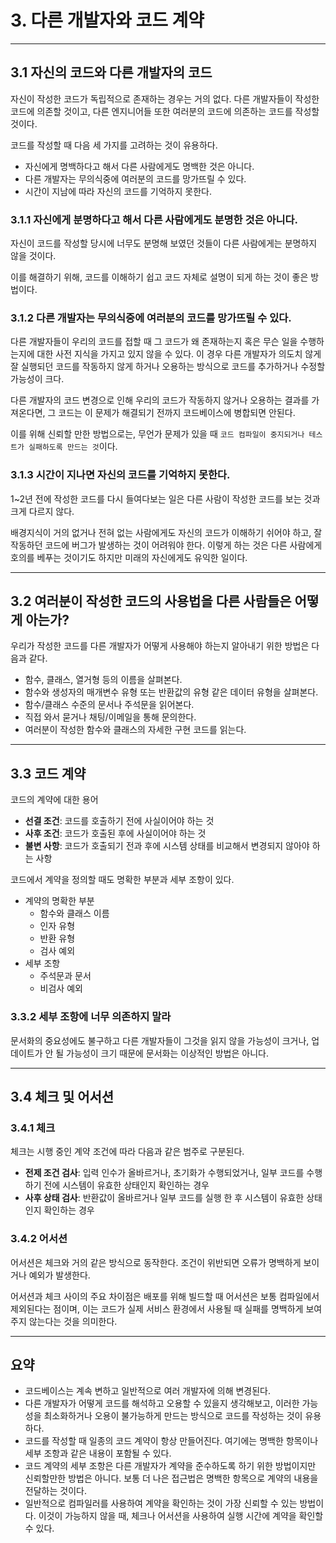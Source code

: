 # 3. 다른 개발자와 코드 계약

---

## 3.1 자신의 코드와 다른 개발자의 코드
자신이 작성한 코드가 독립적으로 존재하는 경우는 거의 없다. 
다른 개발자들이 작성한 코드에 의존할 것이고, 다른 엔지니어들 또한 여러분의 코드에 의존하는 코드를 작성할 것이다.

코드를 작성할 때 다음 세 가지를 고려하는 것이 유용하다.
- 자신에게 명백하다고 해서 다른 사람에게도 명백한 것은 아니다.
- 다른 개발자는 무의식중에 여러분의 코드를 망가뜨릴 수 있다.
- 시간이 지남에 따라 자신의 코드를 기억하지 못한다.

### 3.1.1 자신에게 분명하다고 해서 다른 사람에게도 분명한 것은 아니다.
자신이 코드를 작성할 당시에 너무도 분명해 보였던 것들이 다른 사람에게는 분명하지 않을 것이다.

이를 해결하기 위해, 코드를 이해하기 쉽고 코드 자체로 설명이 되게 하는 것이 좋은 방법이다.

### 3.1.2 다른 개발자는 무의식중에 여러분의 코드를 망가뜨릴 수 있다.
다른 개발자들이 우리의 코드를 접할 때 그 코드가 왜 존재하는지 혹은 무슨 일을 수행하는지에 대한 사전 지식을 가지고 있지 않을 수 있다. 
이 경우 다른 개발자가 의도치 않게 잘 실행되던 코드를 작동하지 않게 하거나 오용하는 방식으로 코드를 추가하거나 수정할 가능성이 크다.

다른 개발자의 코드 변경으로 인해 우리의 코드가 작동하지 않거나 오용하는 결과를 가져온다면, 그 코드는 이 문제가 해결되기 전까지 코드베이스에 병합되면 안된다. 

이를 위해 신뢰할 만한 방법으로는, 무언가 문제가 있을 때 `코드 컴파일이 중지되거나 테스트가 실패하도록 만드는 것`이다.

### 3.1.3 시간이 지나면 자신의 코드를 기억하지 못한다.
1~2년 전에 작성한 코드를 다시 들여다보는 일은 다른 사람이 작성한 코드를 보는 것과 크게 다르지 않다.

배경지식이 거의 없거나 전혀 없는 사람에게도 자신의 코드가 이해하기 쉬어야 하고, 잘 작동하던 코드에 버그가 발생하는 것이 어려워야 한다.
이렇게 하는 것은 다른 사람에게 호의를 베푸는 것이기도 하지만 미래의 자신에게도 유익한 일이다.

---

## 3.2 여러분이 작성한 코드의 사용법을 다른 사람들은 어떻게 아는가?
우리가 작성한 코드를 다른 개발자가 어떻게 사용해야 하는지 알아내기 위한 방법은 다음과 같다.
- 함수, 클래스, 열거형 등의 이름을 살펴본다.
- 함수와 생성자의 매개변수 유형 또는 반환값의 유형 같은 데이터 유형을 살펴본다.
- 함수/클래스 수준의 문서나 주석문을 읽어본다.
- 직접 와서 묻거나 채팅/이메일을 통해 문의한다.
- 여러분이 작성한 함수와 클래스의 자세한 구현 코드를 읽는다.

___

## 3.3 코드 계약
코드의 계약에 대한 용어
- **선결 조건**: 코드를 호출하기 전에 사실이어야 하는 것
- **사후 조건**: 코드가 호출된 후에 사실이어야 하는 것
- **불변 사항**: 코드가 호출되기 전과 후에 시스템 상태를 비교해서 변경되지 않아야 하는 사항

코드에서 계약을 정의할 때도 명확한 부분과 세부 조항이 있다.
- 계약의 명확한 부분
  - 함수와 클래스 이름
  - 인자 유형
  - 반환 유형
  - 검사 예외
- 세부 조항
  - 주석문과 문서
  - 비검사 예외

### 3.3.2 세부 조항에 너무 의존하지 말라
문서화의 중요성에도 불구하고 다른 개발자들이 그것을 읽지 않을 가능성이 크거나, 
업데이트가 안 될 가능성이 크기 때문에 문서화는 이상적인 방법은 아니다.

---

## 3.4 체크 및 어서션

### 3.4.1 체크
체크는 시행 중인 계약 조건에 따라 다음과 같은 범주로 구분된다.
- **전제 조건 검사**: 입력 인수가 올바르거나, 초기화가 수행되었거나, 일부 코드를 수행하기 전에 시스템이 유효한 상태인지 확인하는 경우
- **사후 상태 검사**: 반환값이 올바르거나 일부 코드를 실행 한 후 시스템이 유효한 상태인지 확인하는 경우

### 3.4.2 어서션
어서션은 체크와 거의 같은 방식으로 동작한다. 조건이 위반되면 오류가 명백하게 보이거나 예외가 발생한다.

어서션과 체크 사이의 주요 차이점은 배포를 위해 빌드할 때 어서션은 보통 컴파일에서 제외된다는 점이며,
이는 코드가 실제 서비스 환경에서 사용될 때 실패를 명백하게 보여주지 않는다는 것을 의미한다.

---

## 요약
- 코드베이스는 계속 변하고 일반적으로 여러 개발자에 의해 변경된다.
- 다른 개발자가 어떻게 코드를 해석하고 오용할 수 있을지 생각해보고, 이러한 가능성을 최소화하거나 오용이 불가능하게 만드는 방식으로 코드를 작성하는 것이 유용하다.
- 코드를 작성할 때 일종의 코드 계약이 항상 만들어진다. 여기에는 명백한 항목이나 세부 조항과 같은 내용이 포함될 수 있다.
- 코드 계약의 세부 조항은 다른 개발자가 계약을 준수하도록 하기 위한 방법이지만 신뢰할만한 방법은 아니다. 보통 더 나은 접근법은 명백한 항목으로 계약의 내용을 전달하는 것이다.
- 일반적으로 컴파일러를 사용하여 계약을 확인하는 것이 가장 신뢰할 수 있는 방법이다. 이것이 가능하지 않을 때, 체크나 어서션을 사용하여 실행 시간에 계약을 확인할 수 있다.

